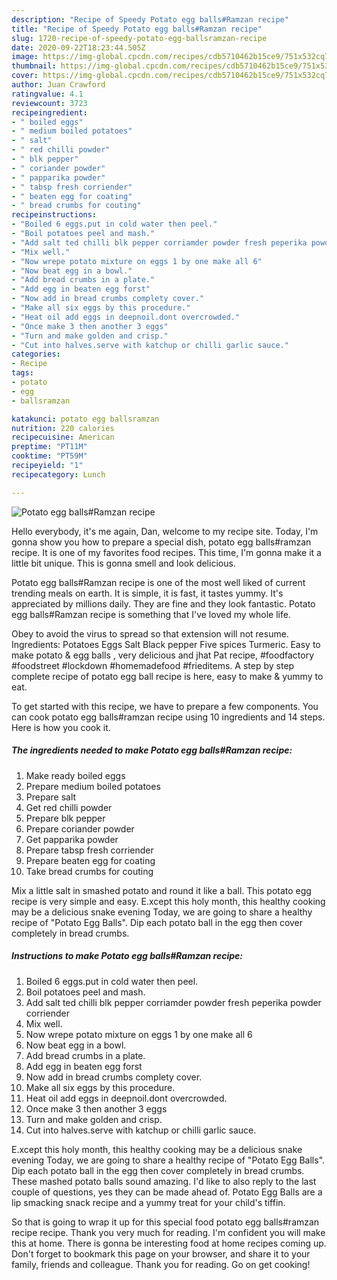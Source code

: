 ```yaml
---
description: "Recipe of Speedy Potato egg balls#Ramzan recipe"
title: "Recipe of Speedy Potato egg balls#Ramzan recipe"
slug: 1720-recipe-of-speedy-potato-egg-ballsramzan-recipe
date: 2020-09-22T18:23:44.505Z
image: https://img-global.cpcdn.com/recipes/cdb5710462b15ce9/751x532cq70/potato-egg-ballsramzan-recipe-recipe-main-photo.jpg
thumbnail: https://img-global.cpcdn.com/recipes/cdb5710462b15ce9/751x532cq70/potato-egg-ballsramzan-recipe-recipe-main-photo.jpg
cover: https://img-global.cpcdn.com/recipes/cdb5710462b15ce9/751x532cq70/potato-egg-ballsramzan-recipe-recipe-main-photo.jpg
author: Juan Crawford
ratingvalue: 4.1
reviewcount: 3723
recipeingredient:
- " boiled eggs"
- " medium boiled potatoes"
- " salt"
- " red chilli powder"
- " blk pepper"
- " coriander powder"
- " papparika powder"
- " tabsp fresh corriender"
- " beaten egg for coating"
- " bread crumbs for couting"
recipeinstructions:
- "Boiled 6 eggs.put in cold water then peel."
- "Boil potatoes peel and mash."
- "Add salt ted chilli blk pepper corriamder powder fresh peperika powder corriender"
- "Mix well."
- "Now wrepe potato mixture on eggs 1 by one make all 6"
- "Now beat egg in a bowl."
- "Add bread crumbs in a plate."
- "Add egg in beaten egg forst"
- "Now add in bread crumbs complety cover."
- "Make all six eggs by this procedure."
- "Heat oil add eggs in deepnoil.dont overcrowded."
- "Once make 3 then another 3 eggs"
- "Turn and make golden and crisp."
- "Cut into halves.serve with katchup or chilli garlic sauce."
categories:
- Recipe
tags:
- potato
- egg
- ballsramzan

katakunci: potato egg ballsramzan 
nutrition: 220 calories
recipecuisine: American
preptime: "PT11M"
cooktime: "PT59M"
recipeyield: "1"
recipecategory: Lunch

---
```



![Potato egg balls#Ramzan recipe](https://img-global.cpcdn.com/recipes/cdb5710462b15ce9/751x532cq70/potato-egg-ballsramzan-recipe-recipe-main-photo.jpg)

Hello everybody, it's me again, Dan, welcome to my recipe site. Today, I'm gonna show you how to prepare a special dish, potato egg balls#ramzan recipe. It is one of my favorites food recipes. This time, I'm gonna make it a little bit unique. This is gonna smell and look delicious.

Potato egg balls#Ramzan recipe is one of the most well liked of current trending meals on earth. It is simple, it is fast, it tastes yummy. It's appreciated by millions daily. They are fine and they look fantastic. Potato egg balls#Ramzan recipe is something that I've loved my whole life.

Obey to avoid the virus to spread so that extension will not resume. Ingredients: Potatoes Eggs Salt Black pepper Five spices Turmeric. Easy to make potato &amp; egg balls , very delicious and jhat Pat recipe, #foodfactory #foodstreet #lockdown #homemadefood #frieditems. A step by step complete recipe of potato egg ball recipe is here, easy to make &amp; yummy to eat.


To get started with this recipe, we have to prepare a few components. You can cook potato egg balls#ramzan recipe using 10 ingredients and 14 steps. Here is how you cook it.

<!--inarticleads1-->

##### The ingredients needed to make Potato egg balls#Ramzan recipe:

1. Make ready  boiled eggs
1. Prepare  medium boiled potatoes
1. Prepare  salt
1. Get  red chilli powder
1. Prepare  blk pepper
1. Prepare  coriander powder
1. Get  papparika powder
1. Prepare  tabsp fresh corriender
1. Prepare  beaten egg for coating
1. Take  bread crumbs for couting


Mix a little salt in smashed potato and round it like a ball. This potato egg recipe is very simple and easy. E.xcept this holy month, this healthy cooking may be a delicious snake evening Today, we are going to share a healthy recipe of &#34;Potato Egg Balls&#34;. Dip each potato ball in the egg then cover completely in bread crumbs. 

<!--inarticleads2-->

##### Instructions to make Potato egg balls#Ramzan recipe:

1. Boiled 6 eggs.put in cold water then peel.
1. Boil potatoes peel and mash.
1. Add salt ted chilli blk pepper corriamder powder fresh peperika powder corriender
1. Mix well.
1. Now wrepe potato mixture on eggs 1 by one make all 6
1. Now beat egg in a bowl.
1. Add bread crumbs in a plate.
1. Add egg in beaten egg forst
1. Now add in bread crumbs complety cover.
1. Make all six eggs by this procedure.
1. Heat oil add eggs in deepnoil.dont overcrowded.
1. Once make 3 then another 3 eggs
1. Turn and make golden and crisp.
1. Cut into halves.serve with katchup or chilli garlic sauce.


E.xcept this holy month, this healthy cooking may be a delicious snake evening Today, we are going to share a healthy recipe of &#34;Potato Egg Balls&#34;. Dip each potato ball in the egg then cover completely in bread crumbs. These mashed potato balls sound amazing. I&#39;d like to also reply to the last couple of questions, yes they can be made ahead of. Potato Egg Balls are a lip smacking snack recipe and a yummy treat for your child&#39;s tiffin. 

So that is going to wrap it up for this special food potato egg balls#ramzan recipe recipe. Thank you very much for reading. I'm confident you will make this at home. There is gonna be interesting food at home recipes coming up. Don't forget to bookmark this page on your browser, and share it to your family, friends and colleague. Thank you for reading. Go on get cooking!
